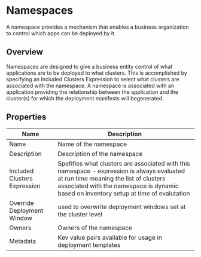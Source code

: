 # Namespaces

A namespace provides a mechanism that enables a business organization to control which apps can be deployed by it.

## Overview

Namespaces are designed to give a business entity control of what applications are to be deployed to what clusters. This is accomplished by specifying an Included Clusters Expression to select what clusters are associated with the namespace.  A namespace is associated with an application providing the  relationship between the application and the cluster(s) for which the deployment manifests will begenerated.

## Properties

|Name|Description|
|----|-----------|
|Name|Name of the namespace|
|Description|Description of the namespace|
|Included Clusters Expression|Spefifies what clusters are associated with this namespace - expression is always evaluated at run time meaning the list of clusters associated with the namespace is dynamic based on inventory setup at time of evalutation|
|Override Deployment Window|used to overwrite deployment windows set at the cluster level|
|Owners|Owners of the namespace|
|Metadata|Kev value pairs available for usage in deployment templates|
